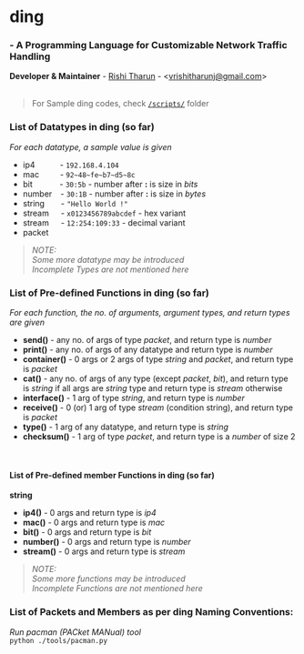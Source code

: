 
# ding
### - A Programming Language for Customizable Network Traffic Handling
**Developer & Maintainer** - [Rishi Tharun](https://linkedin.com/in/rishitharun03) - <<vrishitharunj@gmail.com>><br>
<br>

> For Sample ding codes, check [`/scripts/`](https://github.com/rishitharun/ding/blob/main/scripts) folder


### List of Datatypes in ding (so far)
*For each datatype, a sample value is given*
  * ip4 &ensp; &ensp; &ensp; &ensp;- `192.168.4.104`
  * mac &ensp; &ensp; &ensp; - `92~48~fe~b7~d5~8c`
  * bit &ensp; &ensp; &ensp; &ensp; - `30:5b` - number after **:** is size in *bits*
  * number &ensp; - `30:1B` - number after **:** is size in *bytes*
  * string &ensp;&ensp;&ensp; - `"Hello World !"`
  * stream&ensp;&ensp;&ensp;- `x0123456789abcdef` - hex variant
  * stream&ensp;&ensp;&ensp;- `12:254:109:33` - decimal variant
  * packet

>*NOTE:<br>Some more datatype may be introduced*<br>
>       *Incomplete Types are not mentioned here*


### List of Pre-defined Functions in ding (so far)
*For each function, the no. of arguments, argument types, and return types are given*
  * __send()__ - any no. of args of type *packet*, and return type is *number*
  * __print()__ - any no. of args of any datatype and return type is *number*
  * __container()__ - 0 args or 2 args of type *string* and *packet*, and return type is *packet*
  * __cat()__ - any no. of args of any type (except *packet*, *bit*), and return type is *string* if all args are *string* type and return type is *stream* otherwise
  * __interface()__ - 1 arg of type *string*, and return type is *number*
  * __receive()__ - 0 (or) 1 arg of type *stream* (condition string), and return type is *packet*
  * __type()__ - 1 arg of any datatype, and return type is *string*
  * __checksum()__ - 1 arg of type *packet*, and return type is a *number* of size 2

<br>

#### List of Pre-defined member Functions in ding (so far)
**string**
  * __ip4()__ - 0 args and return type is *ip4*
  * __mac()__ - 0 args and return type is *mac*
  * __bit()__ - 0 args and return type is *bit*
  * __number()__ - 0 args and return type is *number*
  * __stream()__ - 0 args and return type is *stream*

>*NOTE:<br>Some more functions may be introduced*<br>
>       *Incomplete Functions are not mentioned here*


### List of Packets and Members as per ding Naming Conventions:
*Run pacman (PACket MANual) tool*
<br>
  `python ./tools/pacman.py`

